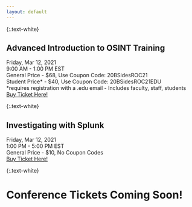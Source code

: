 ```yaml
---
layout: default
---
```


{:.text-white}
## Advanced Introduction to OSINT Training
Friday, Mar 12, 2021<br>
9:00 AM - 1:00 PM EST<br>
General Price - $68, <span class="text-white font-weight-bold">Use Coupon Code: 20BSidesROC21</span><br>
Student Price* - $40, <span class="text-white font-weight-bold">Use Coupon Code: 20BSidesROC21EDU</span><br>
<span class="ml-3">*requires registration with a .edu email - Includes faculty, staff, students</span><br>
[Buy Ticket Here!](https://attendee.gototraining.com/r/2708160223312300801)

{:.text-white}
## Investigating with Splunk
Friday, Mar 12, 2021<br>
1:00 PM - 5:00 PM EST<br>
General Price - $10, No Coupon Codes<br>
[Buy Ticket Here!](https://attendee.gototraining.com/r/4266699264025664002)

{:.text-white}
# Conference Tickets Coming Soon!
